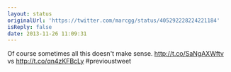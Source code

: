 ```yaml
---
layout: status
originalUrl: 'https://twitter.com/marcgg/status/405292228224221184'
isReply: false
date: 2013-11-26 11:09:31
---
```


Of course sometimes all this doesn't make sense. http://t.co/SaNgAXWftv vs http://t.co/qn4zKFBcLy #previoustweet
